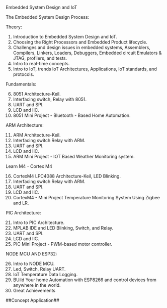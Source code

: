 Embedded System Design and IoT

The Embedded System Design Process:

Theory:

1. Introduction to Embedded System Design and IoT.
2. Choosing the Right Processors and Embedded Product lifecycle.
3. Challenges and design issues in embedded systems, Assemblers, Compilers,    Linkers, Loaders, Debuggers, Embedded circuit Emulators & JTAG, profilers, and tests.
4. Intro to real-time concepts.
5. Intro to IoT, trends IoT Architectures, Applications, IoT standards, and protocols.

Fundamentals:

6. 8051 Architecture-Keil.
7. Interfacing switch, Relay with 8051.
8. UART and SPI.
9. LCD and IIC.
10. 8051 Mini Project - Bluetooth - Based Home Automation.

ARM Architecture:

11. ARM Architecture-Keil.
12. Interfacing switch Relay with ARM.
13. UART and SPI.
14. LCD and IIC.
15. ARM Mini Project - IOT Based Weather Monitoring system.


Learn M4 - Cortex M4

16. CortexM4 LPC4088 Architecture-Keil, LED Blinking.
17. Interfacing switch Relay with ARM.
18. UART and SPI.
19. LCD and IIC.
20. CortexM4 - Mini Project Temperature Monitoring System Using Zigbee and LR.

PIC Architecture:

21. Intro to PIC  Architecture.
22. MPLAB IDE and LED Blinking, Switch, and Relay.
23. UART and SPI.
24. LCD and IIC.
25. PIC Mini Project - PWM-based motor controller.

NODE MCU AND ESP32:

26. Intro to NODE MCU.
27. Led, Switch, Relay UART.
28. IoT Temperature Data Logging.
29. BUild Your home Automation with ESP8266 and control devices from anywhere in the world.
30. Great Achievements

##Concept Application## 
